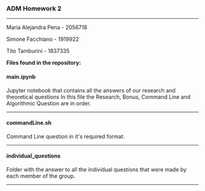 ### ADM Homework 2
------------

Maria Alejandra Pena - 2056718

Simone Facchiano - 1919922

Tito Tamburini - 1837335


**Files found in the repository:**


#### main.ipynb
Jupyter notebook that contains all the answers of our research and theoretical questions
In this file the Research, Bonus, Command Line and Algorithmic Question are in order.

------------
#### commandLine.sh
Command Line question in it's required format.

------------
#### individual_questions
Folder with the answer to all the individual questions that were made by each member of the group.

------------
